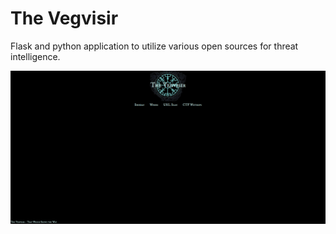 # The Vegvisir
Flask and python application to utilize various open sources for threat intelligence.

![Home Exaple](Vegvisir-home.png)